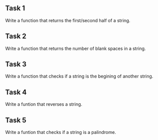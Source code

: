 ## Task 1
  
  Write a function that returns the first/second half of a string.
  
## Task 2
  
  Write a function that returns the number of blank spaces in a string.
  
## Task 3
  
  Write a function that checks if a string is the begining of another string.
  
## Task 4
  
  Write a funtion that reverses a string.
 
## Task 5
  
  Write a funtion that checks if a string is a palindrome.
